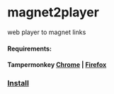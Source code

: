 # magnet2player
web player to magnet links

#### Requirements:

#### Tampermonkey [Chrome](https://chrome.google.com/webstore/detail/tampermonkey/dhdgffkkebhmkfjojejmpbldmpobfkfo) | [Firefox](https://addons.mozilla.org/en-US/firefox/addon/tampermonkey/)

### [Install](https://github.com/zoreu/webplayer/raw/main/magnet2player.user.js)
